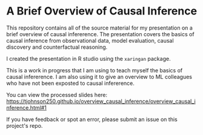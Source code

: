 # A Brief Overview of Causal Inference

This repository contains all of the source material for my presentation on a brief overview of causal infererence. The presentation covers the
basics of causal inference from observational data, model evaluation, causal discovery and counterfactual reasoning.

I created the presentation in R studio using the `xaringan` package.

This is a work in progress that I am using to teach myself the basics of causal infererence. I am also using it to give an overview to ML
colleagues who have not been exposted to causal infererence.

You can view the processed slides here: https://tjohnson250.github.io/overview_causal_inference/overview_causal_inference.html#1

If you have feedback or spot an error, please submit an issue on this project's repo.
